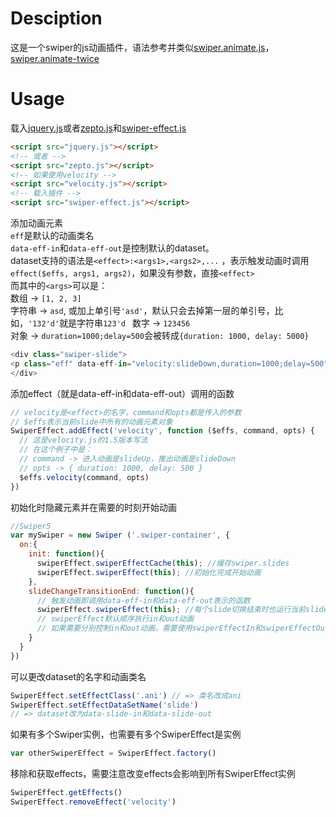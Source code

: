 # Desciption
这是一个swiper的js动画插件，语法参考并类似[swiper.animate.js](https://www.swiper.com.cn/usage/animate/index.html)，[swiper.animate-twice](http://bbs.swiper.com.cn/forum.php?mod=viewthread&tid=328&extra=page%3D1)

# Usage
载入[jquery.js](https://jquery.com/)或者[zepto.js](https://zeptojs.com/)和[swiper-effect.js](https://github.com/maoyonglong/swiper-effect)
```html
<script src="jquery.js"></script>
<!-- 或者 -->
<script src="zepto.js"></script>
<!-- 如果使用velocity -->
<script src="velocity.js"></script>
<!-- 载入插件 -->
<script src="swiper-effect.js"></script>
```
添加动画元素  
`eff`是默认的动画类名   
`data-eff-in`和`data-eff-out`是控制默认的dataset。   
dataset支持的语法是`<effect>:<args1>,<args2>,...` ，表示触发动画时调用`effect($effs, args1, args2)`，如果没有参数，直接`<effect>`   
而其中的`<args>`可以是：  
数组 -> `[1, 2, 3]`  
字符串 -> `asd`, 或加上单引号`'asd'`，默认只会去掉第一层的单引号，比如，`'132'd'`就是字符串`123'd ` 
数字 -> `123456`  
对象 -> `duration=1000;delay=500`会被转成`{duration: 1000, delay: 5000}`   
```js
<div class="swiper-slide">
<p class="eff" data-eff-in="velocity:slideDown,duration=1000;delay=500" data-eff-out="velocity:slideUp,duration=1000;delay=500">内容</p>
</div>
```
添加effect（就是data-eff-in和data-eff-out）调用的函数
```js
// velocity是<effect>的名字，command和opts都是传入的参数
// $effs表示当前slide中所有的动画元素对象
SwiperEffect.addEffect('velocity', function ($effs, command, opts) {
  // 这是velocity.js的1.5版本写法
  // 在这个例子中是：
  // command -> 进入动画是slideUp，推出动画是slideDown
  // opts -> { duration: 1000, delay: 500 }
  $effs.velocity(command, opts)
})
```
初始化时隐藏元素并在需要的时刻开始动画
```js
//Swiper5
var mySwiper = new Swiper ('.swiper-container', {
  on:{
    init: function(){
      swiperEffect.swiperEffectCache(this); //缓存swiper.slides
      swiperEffect.swiperEffect(this); //初始化完成开始动画
    }, 
    slideChangeTransitionEnd: function(){ 
      // 触发动画即调用data-eff-in和data-eff-out表示的函数
      swiperEffect.swiperEffect(this); //每个slide切换结束时也运行当前slide动画
      // swiperEffect默认顺序执行in和out动画
      // 如果需要分别控制in和out动画，需要使用swiperEffectIn和swiperEffectOut
    } 
  }
})
```
可以更改dataset的名字和动画类名
```js
SwiperEffect.setEffectClass('.ani') // => 类名改成ani
SwiperEffect.setEffectDataSetName('slide')
// => dataset改为data-slide-in和data-slide-out
```
如果有多个Swiper实例，也需要有多个SwiperEffect是实例
```js
var otherSwiperEffect = SwiperEffect.factory()
```
移除和获取effects，需要注意改变effects会影响到所有SwiperEffect实例
```js
SwiperEffect.getEffects()
SwiperEffect.removeEffect('velocity')
```